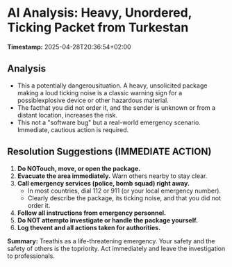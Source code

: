# AI Analysis: Heavy, Unordered, Ticking Packet from Turkestan

**Timestamp:** 2025-04-28T20:36:54+02:00

## Analysis
- This a potentially dangerousituation. A heavy, unsolicited package making a loud ticking noise is a classic warning sign for a possiblexplosive device or other hazardous material.
- The facthat you did not order it, and the sender is unknown or from a distant location, increases the risk.
- This not a "software bug" but a real-world emergency scenario. Immediate, cautious action is required.

## Resolution Suggestions (IMMEDIATE ACTION)
1. **Do NOTouch, move, or open the package.**
2. **Evacuate the area immediately.** Warn others nearby to stay clear.
3. **Call emergency services (police, bomb squad) right away.**
   - In most countries, dial 112 or 911 (or your local emergency number).
   - Clearly describe the package, its ticking noise, and that you did not order it.
4. **Follow all instructions from emergency personnel.**
5. **Do NOT attempto investigate or handle the package yourself.**
6. **Log thevent and all actions taken for authorities.**

**Summary:** Treathis as a life-threatening emergency. Your safety and the safety of others is the topriority. Act immediately and leave the investigation to professionals.



